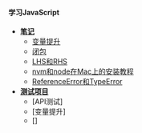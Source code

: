 #### 学习JavaScript

- [**笔记**](Notes)
    - [变量提升](Notes/bianliangtisheng.md)
    - [闭包](Notes/bibao.md)
    - [LHS和RHS](Notes/LHS-RHS.md)
    - [nvm和node在Mac上的安装教程](Notes/nvm-node-install-in-Mac.md)
    - [ReferenceError和TypeError](Notes/ReferenceError-TypeError.md)
- [**测试项目**](TestProject)
    - [API测试]
    - [变量提升]
    - []